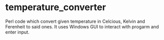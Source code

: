 # temperature_converter

Perl code which convert given temperature in Celcious, Kelvin and Ferenheit to said ones.
It uses Windows GUI to interact with progarm and enter input.
